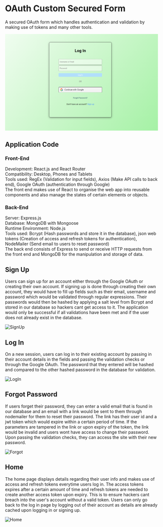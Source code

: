 # OAuth Custom Secured Form
A secured OAuth form which handles authentication and validation by making use of tokens and many other tools.

![OAuth](/assets/oauth.PNG)

## Application Code
### Front-End
Development: React.js and React Router  
Compatibility: Desktop, Phones and Tablets  
Tools used: RegEx (Validation for input fields), Axios (Make API calls to back end), Google OAuth (authentication through Google)  
The front end makes use of React to organise the web app into reusable components and also manage the states of certain elements or objects.

### Back-End
Server: Express.js  
Database: MongoDB with Mongoose  
Runtime Environment: Node.js  
Tools used: Bcrypt (Hash passwords and store it in the database), json web tokens (Creation of access and refresh tokens for authentication), NodeMailer (Send email to users to reset password)  
The back end consists of Express to send or receive HTTP requests from the front end and MongoDB for the manipulation and storage of data.

## Sign Up
Users can sign up for an account either through the Google OAuth or creating their own account. If signing up is done through creating their own account, they would have to fill up fields such as their email, username and password which would be validated through regular expressions. Their passwords would then be hashed by applying a salt level from Bcrypt and stored in our database so hackers cant get access to it. The application would only be successful if all validations have been met and if the user does not already exist in the database.

![SignUp](/assets/signup.gif)

## Log In
On a new session, users can log in to their existing account by passing in their account details in the fields and passing the validation checks or through the Google OAuth. The password that they entered will be hashed and compared to the other hashed password in the database for validation.

![LogIn](/assets/login.gif)

## Forgot Password
If users forget their password, they can enter a valid email that is found in our database and an email with a link would be sent to them through nodemailer for them to reset their password. The link has their user id and a jwt token which would expire within a certain period of time. If the parameters are tampered in the link or upon expiry of the token, the link would be invalid and users wont have access to change their password. Upon passing the validation checks, they can access the site with their new password.

![Forgot](/assets/forgot.gif)

## Home
The home page displays details regarding their user info and makes use of access and refresh tokens everytime users log in. The access tokens expires after a certain amount of time and refresh tokens are needed to create another access token upon expiry. This is to ensure hackers cant breach into the user's account without a valid token. Users can only go back to the log in page by logging out of their account as details are already cached upon logging in or signing up.

![Home](/assets/home.gif)
